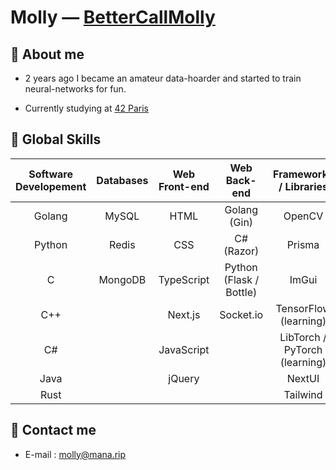 # Molly — [BetterCallMolly](https://github.com/BetterCallMolly)

## 💬 About me

- 2 years ago I became an amateur data-hoarder and started to train neural-networks for fun.

- Currently studying at [42 Paris](https://42.fr/)

## 🤹 Global Skills

| Software Developement | Databases | Web Front-end |       Web Back-end      | Frameworks / Libraries        |
|:---------------------:|:---------:|:-------------:|:-----------------------:|:-----------------------------:|
| Golang                | MySQL     | HTML          | Golang (Gin)            | OpenCV                        |
| Python                | Redis     | CSS           | C# (Razor)              | Prisma                        |
| C                     | MongoDB   | TypeScript    | Python (Flask / Bottle) | ImGui                         |
| C++                   |           | Next.js       | Socket.io               | TensorFlow (learning)         |
| C#                    |           | JavaScript    |                         | LibTorch / PyTorch (learning) |
| Java                  |           | jQuery        |                         | NextUI                        |
| Rust                  |           |               |                         | Tailwind                      |

## 📧 Contact me

- E-mail : [molly@mana.rip](mailto:molly@mana.rip)
